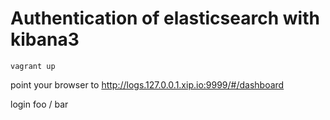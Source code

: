 # Authentication of elasticsearch with kibana3

```
vagrant up
```

point your browser to http://logs.127.0.0.1.xip.io:9999/#/dashboard

login foo / bar
